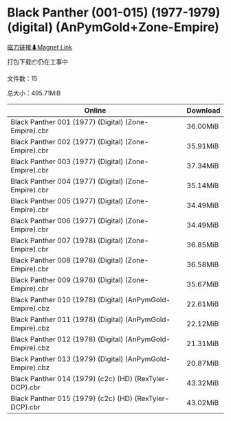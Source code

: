 # Black Panther (001-015) (1977-1979) (digital) (AnPymGold+Zone-Empire)

[磁力链接⬇Magnet Link](magnet:?xt=urn:btih:6854a04a27f5fdbb3af0ef23b520d675d69a8db2&dn=Black%20Panther%20%28001-015%29%20%281977-1979%29%20%28digital%29%20%28AnPymGold%2BZone-Empire%29)

打包下载📦仍在工事中

文件数：15

总大小：495.71MiB

Online | Download
--- | ---
Black Panther 001 (1977) (Digital) (Zone-Empire).cbr | 36.00MiB
Black Panther 002 (1977) (Digital) (Zone-Empire).cbr | 35.91MiB
Black Panther 003 (1977) (Digital) (Zone-Empire).cbr | 37.34MiB
Black Panther 004 (1977) (Digital) (Zone-Empire).cbr | 35.14MiB
Black Panther 005 (1977) (Digital) (Zone-Empire).cbr | 34.49MiB
Black Panther 006 (1977) (Digital) (Zone-Empire).cbr | 34.49MiB
Black Panther 007 (1978) (Digital) (Zone-Empire).cbr | 36.85MiB
Black Panther 008 (1978) (Digital) (Zone-Empire).cbr | 36.58MiB
Black Panther 009 (1978) (Digital) (Zone-Empire).cbr | 35.67MiB
Black Panther 010 (1978) (Digital) (AnPymGold-Empire).cbz | 22.61MiB
Black Panther 011 (1978) (Digital) (AnPymGold-Empire).cbz | 22.12MiB
Black Panther 012 (1978) (Digital) (AnPymGold-Empire).cbz | 21.31MiB
Black Panther 013 (1979) (Digital) (AnPymGold-Empire).cbz | 20.87MiB
Black Panther 014 (1979) (c2c) (HD) (RexTyler-DCP).cbr | 43.32MiB
Black Panther 015 (1979) (c2c) (HD) (RexTyler-DCP).cbr | 43.02MiB